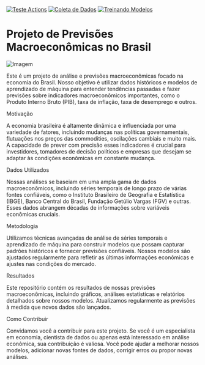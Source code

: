 [![Teste Actions](https://github.com/Jeferson100/Predicoes_macroeconomicas/actions/workflows/teste.yml/badge.svg)](https://github.com/Jeferson100/Predicoes_macroeconomicas/actions/workflows/teste.yml)
[![Coleta de Dados](https://github.com/Jeferson100/Predicoes_macroeconomicas/actions/workflows/dados.yml/badge.svg)](https://github.com/Jeferson100/Predicoes_macroeconomicas/actions/workflows/dados.yml)
[![Treinando Modelos](https://github.com/Jeferson100/Predicoes_macroeconomicas/actions/workflows/treinando_modelos.yml/badge.svg)](https://github.com/Jeferson100/Predicoes_macroeconomicas/actions/workflows/treinando_modelos.yml)
# Projeto de Previsões Macroeconômicas no Brasil

![Imagem](https://c.files.bbci.co.uk/1356A/production/_125801297_gettyimages-1218757425.jpg)


Este é um projeto de análise e previsões macroeconômicas focado na economia do Brasil. Nosso objetivo é utilizar dados históricos e modelos de aprendizado de máquina para entender tendências passadas e fazer previsões sobre indicadores macroeconômicos importantes, como o Produto Interno Bruto (PIB), taxa de inflação, taxa de desemprego e outros.

Motivação

A economia brasileira é altamente dinâmica e influenciada por uma variedade de fatores, incluindo mudanças nas políticas governamentais, flutuações nos preços das commodities, oscilações cambiais e muito mais. A capacidade de prever com precisão esses indicadores é crucial para investidores, tomadores de decisão políticos e empresas que desejam se adaptar às condições econômicas em constante mudança.

Dados Utilizados

Nossas análises se baseiam em uma ampla gama de dados macroeconômicos, incluindo séries temporais de longo prazo de várias fontes confiáveis, como o Instituto Brasileiro de Geografia e Estatística (IBGE), Banco Central do Brasil, Fundação Getúlio Vargas (FGV) e outras. Esses dados abrangem décadas de informações sobre variáveis econômicas cruciais.

Metodologia

Utilizamos técnicas avançadas de análise de séries temporais e aprendizado de máquina para construir modelos que possam capturar padrões históricos e fornecer previsões confiáveis. Nossos modelos são ajustados regularmente para refletir as últimas informações econômicas e ajustes nas condições do mercado.

Resultados

Este repositório contém os resultados de nossas previsões macroeconômicas, incluindo gráficos, análises estatísticas e relatórios detalhados sobre nossos modelos. Atualizamos regularmente as previsões à medida que novos dados são lançados.

Como Contribuir

Convidamos você a contribuir para este projeto. Se você é um especialista em economia, cientista de dados ou apenas está interessado em análise econômica, sua contribuição é valiosa. Você pode ajudar a melhorar nossos modelos, adicionar novas fontes de dados, corrigir erros ou propor novas análises.



